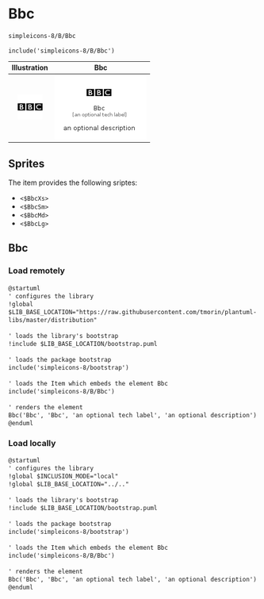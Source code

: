 # Bbc


```text
simpleicons-8/B/Bbc
```

```text
include('simpleicons-8/B/Bbc')
```



| Illustration | Bbc |
| :---: | :---: |
| ![illustration for Illustration](../../simpleicons-8/B/Bbc.png) | ![illustration for Bbc](../../simpleicons-8/B/Bbc.Local.png) |



## Sprites
The item provides the following sriptes:

- `<$BbcXs>`
- `<$BbcSm>`
- `<$BbcMd>`
- `<$BbcLg>`





## Bbc

### Load remotely
```plantuml
@startuml
' configures the library
!global $LIB_BASE_LOCATION="https://raw.githubusercontent.com/tmorin/plantuml-libs/master/distribution"

' loads the library's bootstrap
!include $LIB_BASE_LOCATION/bootstrap.puml

' loads the package bootstrap
include('simpleicons-8/bootstrap')

' loads the Item which embeds the element Bbc
include('simpleicons-8/B/Bbc')

' renders the element
Bbc('Bbc', 'Bbc', 'an optional tech label', 'an optional description')
@enduml
```

### Load locally
```plantuml
@startuml
' configures the library
!global $INCLUSION_MODE="local"
!global $LIB_BASE_LOCATION="../.."

' loads the library's bootstrap
!include $LIB_BASE_LOCATION/bootstrap.puml

' loads the package bootstrap
include('simpleicons-8/bootstrap')

' loads the Item which embeds the element Bbc
include('simpleicons-8/B/Bbc')

' renders the element
Bbc('Bbc', 'Bbc', 'an optional tech label', 'an optional description')
@enduml
```

